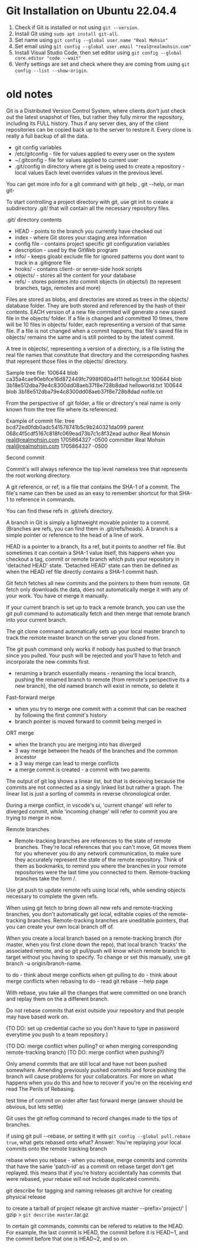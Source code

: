# Git Installation on Ubuntu 22.04.4

1. Check if Git is installed or not using `git --version`.
2. Install Git using `sudo apt install git-all`. 
3. Set name using `git config --global user.name "Real Mohsin"`
4. Set email using `git config --global user.email "real@realmohsin.com"`
5. Install Visual Studio Code, then set editor using `git config --global core.editor "code --wait"`
6. Verify settings are set and check where they are coming from using `git config --list --show-origin`.


# old notes
Git is a Distributed Version Control System, where clients don't just check out the latest snapshot of files, but rather they fully mirror the repository, including its FULL history. Thus if any server dies, any of the client repositories can be copied back up to the server to restore it. Every clone is really a full backup of all the data.


- git config variables
- /etc/gitconfig - file for values applied to every user on the system
- ~/.gitconfig - file for values applied to current user
- .git/config in directory where git is being used to create a repository - local values
Each level overrides values in the previous level.

You can get more info for a git command with git help <verb>, git <verb> --help, or man git-<verb>

To start controlling a project directory with git, use git init to create a subdirectory .git/ that will contain all the necessary repository files. 

.git/ directory contents 
- HEAD - points to the branch you currently have checked out
- index - where Git stores your staging area information
- config file - contains project specific git configuration variables
- description - used by the GitWeb program
- info/ - keeps gloabl exclude file for ignored patterns you dont want to track in a .gitignore file
- hooks/ - contains client- or server-side hook scripts
- objects/ - stores all the content for your database
- refs/ - stores pointers into commit objects (in objects/) (to represent branches, tags, remotes and more)


Files are stored as blobs, and directories are stored as trees in the objects/ database folder. They are both stored and referenced by the hash of their contents. EACH version of a new file commited will generate a new saved file in the objects/ folder. If a file is changed and committed 10 times, there will be 10 files in objects/ folder, each representing a version of that same file. If a file is not changed when a commit happens, that file's saved file in objects/ remains the same and is still pointed to by the latest commit. 

A tree in objects/, representing a version of a directory, is a file listing the real file names that constitute that directory and the corresponding hashes that represent those files in the objects/ directory. 

Sample tree file:
100644 blob ca35a4cae90ebfce16d872449fc7998f080a4f11    hellogit.txt
100644 blob 3b18e512dba79e4c8300dd08aeb37f8e728b8dad    helloworld.txt
100644 blob 3b18e512dba79e4c8300dd08aeb37f8e728b8dad    nofile.txt

From the perspective of .git folder, a file or directory's real name is only known from the tree file where its referenced. 

Example of commit file:
tree bcd72ed0fdb0adc541578741b5c9b240321da099
parent 068c4f5cdf5167c818fc069ead73b7c1c8f32ead
author Real Mohsin <real@realmohsin.com> 1705864327 -0500
committer Real Mohsin <real@realmohsin.com> 1705864327 -0500

Second commit


Commit's will always reference the top level nameless tree that represents the root working directory.

A git reference, or ref, is a file that contains the SHA-1 of a commit. The file's name can then be used as an easy to remember shortcut for that SHA-1 to reference in commands.

You can find these refs in .git/refs directory. 

A branch in Git is simply a lightweight movable pointer to a commit. (Branches are refs, you can find them in .git/refs/heads). A branch is a simple pointer or reference to the head of a line of work.

HEAD is a pointer to a branch, Its a ref, but it points to another ref file. But sometimes it can contain a SHA-1 value itself, this happens when you checkout a tag, commit or remote branch which puts your repository in 'detached HEAD' state. 'Detached HEAD' state can then be defined as when the HEAD ref file directly contains a SHA-1 commit hash. 

<left off at tag section of Git Internals>


Git fetch fetches all new commits and the pointers to them from remote. Git fetch only downloads the data, does not automatically merge it with any of your work. You have ot merge it manually.

If your current branch is set up to track a remote branch, you can use the git pull command to automatically fetch and then merge that remote branch into your current branch. 

The git clone command automatically sets up your local master branch to track the remote master branch on the server you cloned from.

The git push command only works if nobody has pushed to that branch since you pulled. Your push will be rejected and you'll have to fetch and incorporate the new commits first.


- renaming a branch essentially means - renaming the local branch, pushing the renamed branch to remote (from remote's perspective its a new branch), the old named branch will exist in remote, so delete it


Fast-forward merge
- when you try to merge one commit with a commit that can be reached by following the first commit's history
- branch pointer is moved forward to commit being merged in 

ORT merge
- when the branch you are merging into has diverged
- 3 way merge between the heads of the branches and the common ancestor
- a 3 way merge can lead to merge conflicts
- a merge commit is created - a commit with two parents

The output of git log shows a linear list, but that is deceiving because the commits are not connected as a singly linked list but rather a graph. The linear list is just a sorting of commits in reverse chronological order. 

During a merge conflict, in vscode's ui, 'current change' will refer to diverged commit, while 'incoming change' will refer to commit you are trying to merge in now.

Remote branches
- Remote-tracking branches are references to the state of remote branches. They're local references that you can't move, Git moves them for you whenever you do any network communication, to make sure they accurately represent the state of the remote repository. Think of them as bookmarks, to remind you where the branches in your remote repositories were the last time you connected to them. Remote-tracking branches take the form <remote>/<branch>.

Use git push to update remote refs using local refs, while sending objects necessary to complete the given refs. 

When using git fetch <remote> to bring down all new refs and remote-tracking branches, you don't automatically get local, editable copies of the remote-tracking branches. Remote-tracking branches are uneditable pointers, that you can create your own local branch off of. 

When you create a local branch based on a remote-tracking branch (for master, when you first clone down the repo), that local branch 'tracks' the associated remote, and so git pull/push will know which remote branch to target without you having to specify. To change or set this manually, use git branch -u origin/branch-name.


to do - think about merge conflicts when git pulling
to do - think about merge conflicts when rebasing
to do - read git rebase --help page

With rebase, you take all the changes that were committed on one branch and replay them on the a different branch. 

Do not rebase commits that exist outside your repository and that people may have based work on.


(TO DO: set up credential cache so you don't have to type in password everytime you push to a team repository.)

(TO DO: merge conflict when pulling? or when merging corresponding remote-tracking branch)
(TO DO: merge conflict when pushing?)



Only amend commits that are still local and have not been pushed somewhere. Amending previously pushed commits and force pushing the branch will cause problems for your collaborators. For more on what happens when you do this and how to recover if you're on the receiving end read The Perils of Rebasing.

test time of commit on order after fast forward merge (answer should be obvious, but lets settle)


Git uses the git reflog command to record changes made to the tips of branches. 

if using git pull --rebase, or setting it with `git config --global pull.rebase true`, what gets rebased onto what? 
Answer: You're replaying your local commits onto the remote tracking branch

rebase when you rebase - when you rebase, merge commits and commits that have the same 'patch-id' as a commit on rebase target don't get replayed. this means that if you're history accidentally has commits that were rebased, your rebase will not include duplicated commits. 


git describe for tagging and naming releases
git archive for creating physical release 

to create a tarball of project release
git archive master --prefix='project/' | gzip > `git describe master`.tar.gz

In certain git commands, commits can be refered to relative to the HEAD. For example, the last commit is HEAD, the commit before it is HEAD~1, and the commit before that one is HEAD~2, and so on.  